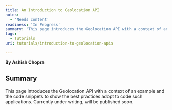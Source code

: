 ```yaml
---
title: An Introduction to Geolocation API
notes:
  - 'Needs content'
readiness: 'In Progress'
summary: 'This page introduces the Geolocation API with a context of an example and the code snippets to show the best practices adopt to code such applications. Currently under writing, will be published soon.'
tags:
  - Tutorials
uri: tutorials/introduction-to-geolocation-apis

---
```

**By Ashish Chopra**

## <span>Summary</span>

This page introduces the Geolocation API with a context of an example and the code snippets to show the best practices adopt to code such applications. Currently under writing, will be published soon.

